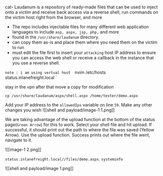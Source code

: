 cat- Laudanum is a repository of ready-made files that can be used to inject onto a victim and receive back access via a reverse shell, run commands on the victim host right from the browser, and more
- The repo includes injectable files for many different web application languages to include `asp, aspx, jsp, php,` and more
- found in the `/usr/share/laudanum` directory.
- can copy them as-is and place them where you need them on the victim to run
- must edit the file first to insert your `attacking` host IP address to ensure you can access the web shell or receive a callback in the instance that you use a reverse shell.

`note : i am using vertual host 
`nvim /etc/hosts`
`<ip> status.inlanefreight.local `


stay in the vpn after that move a copy for modification
```shell-session
cp /usr/share/laudanum/aspx/shell.aspx /home/tester/demo.aspx
```

Add your IP address to the `allowedIps` variable on line `59`. Make any other changes you wish
![[shell and payload/image-1 1.png]]

We are taking advantage of the upload function at the bottom of the status page(`Green Arrow`) for this to work. Select your shell file and hit upload. If successful, it should print out the path to where the file was saved (Yellow Arrow). Use the upload function. Success prints out where the file went, navigate to it.

![[image-1 2.png]]

`status.inlanefreight.local//files/demo.aspx`.
`systeminfo`

![[shell and payload/image 1.png]]